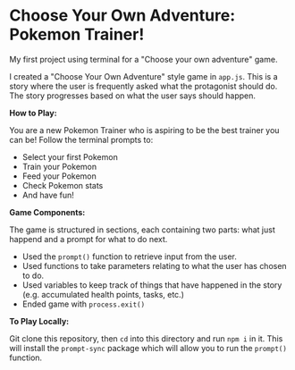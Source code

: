 # Choose Your Own Adventure: Pokemon Trainer!

My first project using terminal for a "Choose your own adventure" game.

I created a "Choose Your Own Adventure" style game in `app.js`.  This is a story where the user is frequently asked what the protagonist should do.  The story progresses based on what the user says should happen.


**How to Play:**

You are a new Pokemon Trainer who is aspiring to be the best trainer you can be! Follow the terminal prompts to:
- Select your first Pokemon
- Train your Pokemon
- Feed your Pokemon
- Check Pokemon stats
- And have fun!


**Game Components:**

The game is structured in sections, each containing two parts: what just happend and a prompt for what to do next.

- Used the `prompt()` function to retrieve input from the user.
- Used functions to take parameters relating to what the user has chosen to do.
- Used variables to keep track of things that have happened in the story (e.g. accumulated health points, tasks, etc.)
- Ended game with `process.exit()`


**To Play Locally:**

Git clone this repository, then `cd` into this directory and run `npm i` in it.  This will install the `prompt-sync` package which will allow you to run the `prompt()` function.